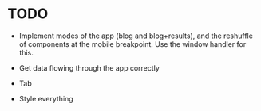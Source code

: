# TODO

* Implement modes of the app (blog and blog+results), and the reshuffle of components at the mobile breakpoint. Use the window handler for this.
* Get data flowing through the app correctly
* Tab

* Style everything
